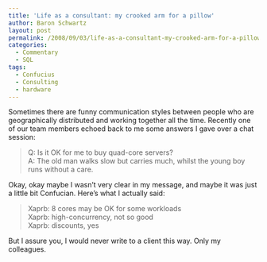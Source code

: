 ```yaml
---
title: 'Life as a consultant: my crooked arm for a pillow'
author: Baron Schwartz
layout: post
permalink: /2008/09/03/life-as-a-consultant-my-crooked-arm-for-a-pillow/
categories:
  - Commentary
  - SQL
tags:
  - Confucius
  - Consulting
  - hardware
---
```

Sometimes there are funny communication styles between people who are geographically distributed and working together all the time. Recently one of our team members echoed back to me some answers I gave over a chat session:

> Q: Is it OK for me to buy quad-core servers?  
> A: The old man walks slow but carries much, whilst the young boy runs without a care.

Okay, okay maybe I wasn&#8217;t very clear in my message, and maybe it was just a little bit Confucian. Here&#8217;s what I actually said:

> Xaprb: 8 cores may be OK for some workloads  
> Xaprb: high-concurrency, not so good  
> Xaprb: discounts, yes

But I assure you, I would never write to a client this way. Only my colleagues.